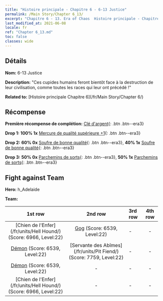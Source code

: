 ```yaml
---
title: "Histoire principale - Chapitre 6 - 6-13 Justice"
permalink: /Main Story/Chapter 6_13/
excerpt: "Chapitre 6 - 13. Era of Chaos  Histoire principale - Chapitre 6_13. 6-13 Justice"
last_modified_at: 2021-06-08
locale: fr
ref: "Chapter 6_13.md"
toc: false
classes: wide
---
```


## Détails

 **Nom:** 6-13 Justice

 **Description:** \"Ces cupides humains feront bientôt face à la destruction de leur civilisation, comme toutes les races qui leur ont précédé !\"

 **Related to:** [Histoire principale Chapitre 6](/fr/Main Story/Chapter 6/)

## Récompense

 **Première récompense de complétion:** [Clé d'argent](/ItemsFR/con_693/){: .btn .btn--era3}

 **Drop 1:** **100% 1x** [Mercure de qualité supérieure +1](/ItemsFR/mat_21/){: .btn .btn--era3}

 **Drop 2:** **60% 0x** [Soufre de bonne qualité](/ItemsFR/mat_15/){: .btn .btn--era3}, **40% 1x** [Soufre de bonne qualité](/ItemsFR/mat_15/){: .btn .btn--era3}

 **Drop 3:** **50% 0x** [Parchemins de sorts](/ItemsFR/con_694/){: .btn .btn--era3}, **50% 1x** [Parchemins de sorts](/ItemsFR/con_694/){: .btn .btn--era3}


## Fight against Team
 **Hero:** h_Adelaide

 **Team:**


  | 1st row | 2nd row | 3rd row | 4th row |
  |:----:|:----:|:----|:----:|
  | [Chien de l'Enfer](/fr/units/Hell Hound/) (Score: 6966, Level:22)  | [Gog](/fr/units/Gog/) (Score: 6539, Level:22)  | - | - |
  | [Démon](/fr/units/Demon/) (Score: 6539, Level:22)  | [Servante des Abîmes](/fr/units/Pit Fiend/) (Score: 7759, Level:22)  | - | - |
  | [Démon](/fr/units/Demon/) (Score: 6539, Level:22)  | - | - | - |
  | [Chien de l'Enfer](/fr/units/Hell Hound/) (Score: 6966, Level:22)  | - | - | - |


